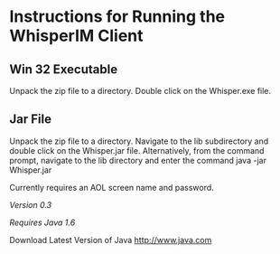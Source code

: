 # Instructions for Running the WhisperIM Client #

## Win 32 Executable ##
Unpack the zip file to a directory.  Double click on the Whisper.exe file.

## Jar File ##
Unpack the zip file to a directory.  Navigate to the lib subdirectory and double click on the Whisper.jar file.  Alternatively, from the command prompt, navigate to the lib directory and enter the command java -jar Whisper.jar

Currently requires an AOL screen name and password.

_Version 0.3_

_Requires Java 1.6_

Download Latest Version of Java
http://www.java.com